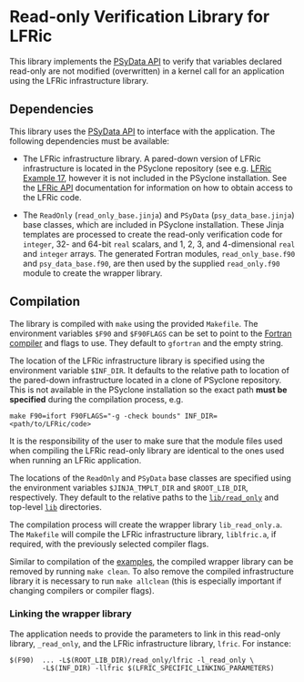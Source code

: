 <!--
## Licence

-------------------------------------------------------------------------------

BSD 3-Clause License

Copyright (c) 2020-2021, Science and Technology Facilities Council.
All rights reserved.

Redistribution and use in source and binary forms, with or without
modification, are permitted provided that the following conditions are met:

* Redistributions of source code must retain the above copyright notice, this
  list of conditions and the following disclaimer.

* Redistributions in binary form must reproduce the above copyright notice,
  this list of conditions and the following disclaimer in the documentation
  and/or other materials provided with the distribution.

* Neither the name of the copyright holder nor the names of its
  contributors may be used to endorse or promote products derived from
  this software without specific prior written permission.

THIS SOFTWARE IS PROVIDED BY THE COPYRIGHT HOLDERS AND CONTRIBUTORS
"AS IS" AND ANY EXPRESS OR IMPLIED WARRANTIES, INCLUDING, BUT NOT
LIMITED TO, THE IMPLIED WARRANTIES OF MERCHANTABILITY AND FITNESS
FOR A PARTICULAR PURPOSE ARE DISCLAIMED. IN NO EVENT SHALL THE
COPYRIGHT HOLDER OR CONTRIBUTORS BE LIABLE FOR ANY DIRECT, INDIRECT,
INCIDENTAL, SPECIAL, EXEMPLARY, OR CONSEQUENTIAL DAMAGES (INCLUDING,
BUT NOT LIMITED TO, PROCUREMENT OF SUBSTITUTE GOODS OR SERVICES;
LOSS OF USE, DATA, OR PROFITS; OR BUSINESS INTERRUPTION) HOWEVER
CAUSED AND ON ANY THEORY OF LIABILITY, WHETHER IN CONTRACT, STRICT
LIABILITY, OR TORT (INCLUDING NEGLIGENCE OR OTHERWISE) ARISING IN
ANY WAY OUT OF THE USE OF THIS SOFTWARE, EVEN IF ADVISED OF THE
POSSIBILITY OF SUCH DAMAGE.

-------------------------------------------------------------------------------
Authors: J. Henrichs, Bureau of Meteorology,
         I. Kavcic, Met Office
-->

# Read-only Verification Library for LFRic

This library implements the [PSyData API](
https://psyclone.readthedocs.io/en/latest/psy_data.html#read-only-verification-library-for-lfric)
to verify that variables declared read-only are not modified (overwritten) in
a kernel call for an application using the LFRic infrastructure library.

## Dependencies

This library uses the [PSyData API](
https://psyclone.readthedocs.io/en/stable/psy_data.html) to interface with
the application. The following dependencies must be available:

- The LFRic infrastructure library. A pared-down version of LFRic
  infrastructure is located in the PSyclone repository (see e.g.
  [LFRic Example 17](
  https://github.com/stfc/PSyclone/tree/master/examples/lfric/eg17), however
  it is not included in the PSyclone installation. See the [LFRic API](
  https://psyclone.readthedocs.io/en/stable/dynamo0p3.html) documentation
  for information on how to obtain access to the LFRic code.

- The ``ReadOnly`` (``read_only_base.jinja``) and ``PSyData``
  (``psy_data_base.jinja``) base classes, which are included in PSyclone
  installation. These Jinja templates are processed to create the
  read-only verification code for ``integer``, 32- and 64-bit ``real``
  scalars, and 1, 2, 3, and 4-dimensional ``real`` and ``integer`` arrays.
  The generated Fortran modules, ``read_only_base.f90`` and
  ``psy_data_base.f90``, are then used by the supplied ``read_only.f90``
  module to create the wrapper library.

## Compilation

The library is compiled with ``make`` using the provided ``Makefile``. The
environment variables ``$F90`` and ``$F90FLAGS`` can be set to point to the
[Fortran compiler](./../../README.md#compilation) and flags to use. They
default to ``gfortran`` and the empty string.

The location of the LFRic infrastructure library is specified using
the environment variable ``$INF_DIR``. It defaults to the relative path to
location of the pared-down infrastructure located in a clone of PSyclone
repository. This is not available in the PSyclone installation so the
exact path **must be specified** during the compilation process, e.g.

```shell
make F90=ifort F90FLAGS="-g -check bounds" INF_DIR=<path/to/LFRic/code>
```

It is the responsibility of the user to make sure that the module files
used when compiling the LFRic read-only library are identical to the ones
used when running an LFRic application.

The locations of the ``ReadOnly`` and ``PSyData`` base classes are specified
using the environment variables ``$JINJA_TMPLT_DIR`` and ``$ROOT_LIB_DIR``,
respectively. They default to the relative paths to the
[``lib/read_only``](./../) and top-level [``lib``](./../../) directories.

The compilation process will create the wrapper library ``lib_read_only.a``.
The ``Makefile`` will compile the LFRic infrastructure library,
``liblfric.a``, if required, with the previously selected compiler flags.

Similar to compilation of the [examples](
https://psyclone.readthedocs.io/en/latest/examples.html#compilation), the
compiled wrapper library can be removed by running ``make clean``. To also
remove the compiled infrastructure library it is necessary to run
``make allclean`` (this is especially important if changing compilers
or compiler flags).

### Linking the wrapper library

The application needs to provide the parameters to link in this read-only
library, ``_read_only``,  and the LFRic infrastructure library, ``lfric``.
For instance:

```shell
$(F90)  ... -L$(ROOT_LIB_DIR)/read_only/lfric -l_read_only \
        -L$(INF_DIR) -llfric $(LFRIC_SPECIFIC_LINKING_PARAMETERS)
```
